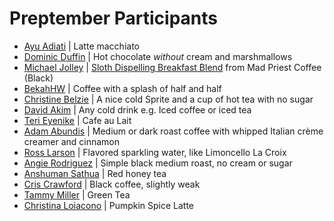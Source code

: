 <!-- Add yourself to this file with your name, link to your GitHub profile, and your favorite coffee (or any other drink that you like!) -->

<!-- Please don't type or change anything above here. Work on your changes below. -->

# Preptember Participants

- [Ayu Adiati](https://github.com/adiati98) | Latte macchiato
- [Dominic Duffin](https://github.com/dominicduffin1) | Hot chocolate _without_ cream and marshmallows
- [Michael Jolley](http://github.com/michaeljolley) | [Sloth Dispelling Breakfast Blend](https://madpriestcoffee.com/collections/coffee/products/sloth-dispelling-breakfast-blend) from Mad Priest Coffee (Black)
- [BekahHW](https://github.com/bekahhw) | Coffee with a splash of half and half
- [Christine Belzie](https://github.com/CBID2) | A nice cold Sprite and a cup of hot tea with no sugar
- [David Akim](https://github.com/david-001) | Any cold drink e.g. Iced coffee or iced tea
- [Teri Eyenike](https://github.com/terieyenike) | Cafe au Lait
- [Adam Abundis](https://github.com/abuna1985) | Medium or dark roast coffee with whipped Italian crème creamer and cinnamon
- [Ross Larson](https://github.com/zo0o0ot) | Flavored sparkling water, like Limoncello La Croix
- [Angie Rodriguez](https://github.com/ARodriguezHacks) | Simple black medium roast, no cream or sugar
- [Anshuman Sathua](https://github.com/anshu-21) | Red honey tea
- [Cris Crawford](https://github.com/cmcrawford2) | Black coffee, slightly weak
- [Tammy Miller](https://github.com/tgmiller5) | Green Tea
- [Christina Loiacono](https://github.com/christina-ml) | Pumpkin Spice Latte